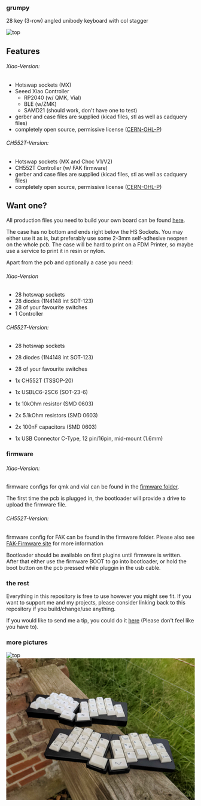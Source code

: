 ### grumpy

28 key (3-row) angled unibody keyboard with col stagger 

![top](img/grumpy.png)

## Features

###### Xiao-Version:

- Hotswap sockets (MX)
- Seeed Xiao Controller
  - RP2040 (w/ QMK, Vial)
  - BLE (w/ZMK)
  - SAMD21 (should work, don't have one to test)
- gerber and case files are supplied (kicad files, stl as well as cadquery files)
- completely open source, permissive license ([CERN-OHL-P](https://cern-ohl.web.cern.ch/home))

###### CH552T-Version:

- Hotswap sockets (MX and Choc V1/V2)
- CH552T Controller (w/ FAK firmware)
- gerber and case files are supplied (kicad files, stl as well as cadquery files)
- completely open source, permissive license ([CERN-OHL-P](https://cern-ohl.web.cern.ch/home))

## Want one?

All production files you need to build your own board can be found [here](./prod/).

The case has no bottom and ends right below the HS Sockets. You may either use it as is, but preferably use some 2-3mm self-adhesive neopren on the whole pcb. The case will be hard to print on a FDM Printer, so maybe use a service to print it in resin or nylon.

Apart from the pcb and optionally a case you need:

###### Xiao-Version

- 28 hotswap sockets
- 28 diodes (1N4148 int SOT-123)
- 28 of your favourite switches
- 1 Controller

###### CH552T-Version:

- 28 hotswap sockets

- 28 diodes (1N4148 int SOT-123)

- 28 of your favourite switches

- 1x CH552T (TSSOP-20)

- 1x USBLC6-2SC6 (SOT-23-6)

- 1x 10kOhm resistor (SMD 0603)

- 2x 5.1kOhm resistors (SMD 0603)

- 2x 100nF capacitors (SMD 0603)

- 1x USB Connector C-Type, 12 pin/16pin, mid-mount (1.6mm)

### firmware

###### Xiao-Version:

firmware configs for qmk and vial can be found in the [firmware folder](./firmware).

The first time the pcb is plugged in, the bootloader will provide a drive to upload the firmware file. 

###### CH552T-Version:

firmware config for FAK can be found in the firmware folder. Please also see [FAK-Firmware site](https://github.com/semickolon/fak) for more information

Bootloader should be available on first plugins until firmware is written. After that either use the firmware BOOT to go into bootloader, or hold the boot button on the pcb pressed while pluggin in the usb cable.

### the rest

Everything in this repository is free to use however you might see fit. If you want to support me and my projects, please consider linking back to this repository if you build/change/use anything.

If you would like to send me a tip, you could do it [here](https://ko-fi.com/weteor) (Please don't feel like you have to).

### more pictures

![top](img/grumpy_mjf.png)
![top](img/grumpies.jpg)
